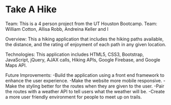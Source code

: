 # Take A Hike
Team:
This is a 4 person project from the UT Houston Bootcamp. 
Team: William Cotton, Allisa Robb, Andreina Keller and I

Overview:
This a hiking application that includes the hiking paths available, the distance, and the rating of enjoyment of each path in any given location. 

Technologies:
This application includes HTML5, CSS3, Bootstrap, JavaScript, jQuery, AJAX calls, Hiking APIs, Google Firebase, and Google Maps API.

Future Improvements:
-Build the application using a front end framework to enhance the user experience. 
-Make the website more mobile responsive.
-Make the styling better for the routes when they are given to the user.
-Pair the routes with a weather API to tell users what the weather will be. 
-Create a more user friendly environment for people to meet up on trails. 
